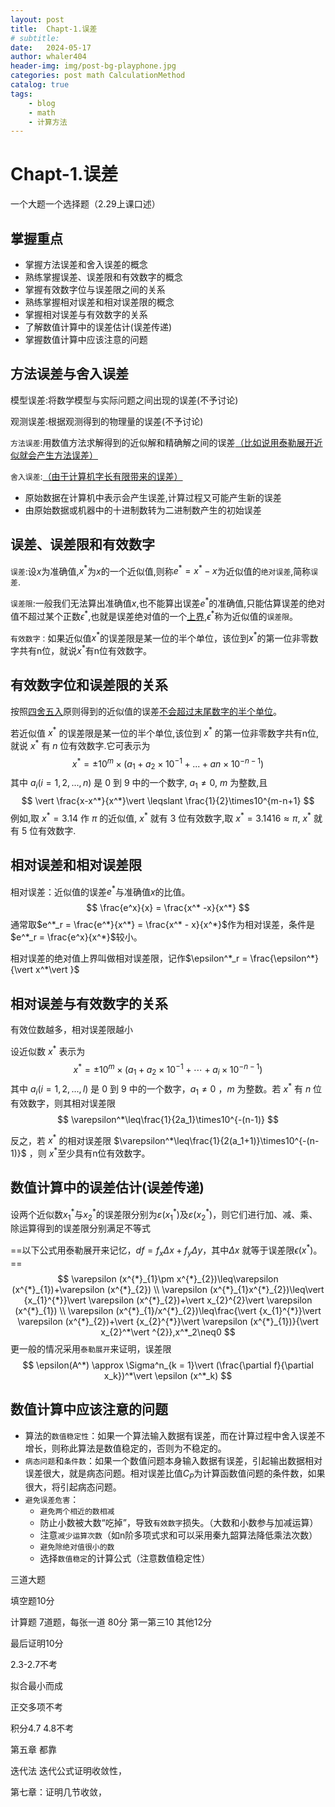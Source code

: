 ```yaml
---
layout: post
title:  Chapt-1.误差
# subtitle: 
date:   2024-05-17
author: whaler404
header-img: img/post-bg-playphone.jpg
categories: post math CalculationMethod
catalog: true
tags:
    - blog
    - math
    - 计算方法
---
```

# Chapt-1.误差

一个大题一个选择题（2.29上课口述）

## 掌握重点

-   掌握方法误差和舍入误差的概念
-   熟练掌握误差、误差限和有效数字的概念
-   掌握有效数字位与误差限之间的关系
-   熟练掌握相对误差和相对误差限的概念
-   掌握相对误差与有效数字的关系
-   了解数值计算中的误差估计(误差传递)
-   掌握数值计算中应该注意的问题

## 方法误差与舍入误差

模型误差:将数学模型与实际问题之间出现的误差(不予讨论)

观测误差:根据观测得到的物理量的误差(不予讨论)

`方法误差`:用数值方法求解得到的近似解和精确解之间的误差<u>（比如说用泰勒展开近似就会产生方法误差）</u>

`舍入误差`:<u>（由于计算机字长有限带来的误差）</u>

-   原始数据在计算机中表示会产生误差,计算过程又可能产生新的误差
-   由原始数据或机器中的十进制数转为二进制数产生的初始误差

## 误差、误差限和有效数字

`误差`:设$x$为准确值,$x^*$为$x$的一个近似值,则称$e^* = x^* - x$​为近似值的`绝对误差`,简称`误差`.

`误差限`:一般我们无法算出准确值$x$,也不能算出误差$e^*$的准确值,只能估算误差的绝对值不超过某个正数$\epsilon^*$,也就是误差绝对值的一个<u>上界</u>,$\epsilon ^*$​称为近似值的`误差限`。

`有效数字：`如果近似值$x^*$的误差限是某一位的半个单位，该位到$x^*$的第一位非零数字共有n位，就说$x^*$有n位有效数字。

## 有效数字位和误差限的关系

按照<u>四舍五入</u>原则得到的近似值的误差<u>不会超过末尾数字的半个单位</u>。

若近似值 $x^*$ 的误差限是某一位的半个单位,该位到 $x^*$ 的第一位非零数字共有n位,就说 $x^*$ 有 $n$ 位有效数字.它可表示为 
$$
x^* = ±10^{m}\times(a_1+a_2\times10^{-1}+...+an\times10^{-n-1})
$$
其中 $a_i(i=1,2,...,n)$ 是 $0$ 到 $9$ 中的一个数字, $a_1\neq0$, $m$ 为整数,且
$$
\vert \frac{x-x^*}{x^*}\vert  \leqslant \frac{1}{2}\times10^{m-n+1}
$$
例如,取 $x^*=3.14$ 作 $\pi$ 的近似值, $x^*$ 就有 $3$ 位有效数字,取 $x^*=3.1416\approx\pi$, $x^*$ 就有 $5$ 位有效数字.

## 相对误差和相对误差限

相对误差：近似值的误差$e^*$与准确值$x$的比值。
$$
\frac{e^x}{x} = \frac{x^* -x}{x^*}
$$
通常取$e^*_r = \frac{e^*}{x^*} = \frac{x^* - x}{x^*}$作为相对误差，条件是$e^*_r = \frac{e^x}{x^*}$较小。

相对误差的绝对值上界叫做相对误差限，记作$\epsilon^*_r = \frac{\epsilon^*}{\vert x^*\vert }$

## 相对误差与有效数字的关系

有效位数越多，相对误差限越小

设近似数 $x^*$ 表示为 
$$
x^* = \pm 10^{m}\times(a_1+a_2\times10^{-1}+\cdots+a_i\times10^{-n-1})
$$
其中 $a_i(i=1,2,...,l)$ 是 $0$ 到 $9$ 中的一个数字，$a_1\neq0$ ，$m$ 为整数。若 $x^*$ 有 $n$ 位有效数字，则其相对误差限 
$$
\varepsilon^*\leq\frac{1}{2a_1}\times10^{-(n-1)}
$$


反之，若 $x^*$ 的相对误差限 $\varepsilon^*\leq\frac{1}{2(a_1+1)}\times10^{-(n-1)}$ ，则 $x^*$至少具有n位有效数字。



## 数值计算中的误差估计(误差传递)

设两个近似数$x^{*}_{1}$与$x^{*}_{2}$的误差限分别为$ε(x^{*}_{1})$及$ε(x^{*}_{2})$，则它们进行加、减、乘、除运算得到的误差限分别满足不等式

==以下公式用泰勒展开来记忆，$df =  f_x \Delta x + f_y \Delta y$，其中$\Delta x$ 就等于误差限$\epsilon (x^*)$。==
$$
\varepsilon (x^{*}_{1}\pm x^{*}_{2})\leq\varepsilon (x^{*}_{1})+\varepsilon (x^{*}_{2})
\\
\varepsilon (x^{*}_{1}x^{*}_{2})\leq\vert {x_{1}^{*}}\vert \varepsilon (x^{*}_{2})+\vert x_{2}^{2}\vert \varepsilon (x^{*}_{1})
\\
\varepsilon (x^{*}_{1}/x^{*}_{2})\leq\frac{\vert {x_{1}^{*}}\vert \varepsilon (x^{*}_{2})+\vert {x_{2}^{*}}\vert \varepsilon (x^{*}_{1})}{\vert x_{2}^*\vert ^{2}},x^*_2\neq0
$$
更一般的情况采用`泰勒展开`来证明，误差限
$$
\epsilon(A^*) \approx \Sigma^n_{k = 1}\vert  (\frac{\partial f}{\partial x_k})^*\vert \epsilon (x^*_k)
$$

## 数值计算中应该注意的问题

-   算法的`数值稳定性`：如果一个算法输入数据有误差，而在计算过程中舍入误差不增长，则称此算法是数值稳定的，否则为不稳定的。
-   `病态问题`和`条件数`：如果一个数值问题本身输入数据有误差，引起输出数据相对误差很大，就是病态问题。相对误差比值$C_P$为计算函数值问题的条件数，如果很大，将引起病态问题。
-   `避免误差危害`：
    -   `避免两个相近的数相减`
    -   防止小数被大数“吃掉”，导致`有效数字`损失。（大数和小数参与加减运算）
    -   注意`减少运算次数`（如n阶多项式求和可以采用秦九韶算法降低乘法次数）
    -   `避免除绝对值很小的数`
    -   选择`数值稳定`的计算公式（注意数值稳定性）









三道大题

填空题10分 

计算题 7道题，每张一道 80分 第一第三10 其他12分

最后证明10分

2.3-2.7不考

拟合最小而成

正交多项不考

积分4.7 4.8不考

第五章 都靠

迭代法 迭代公式证明收敛性，

第七章：证明几节收敛，
